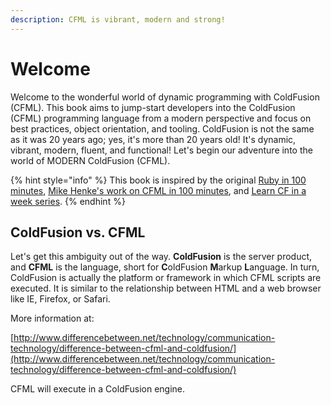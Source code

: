 ```yaml
---
description: CFML is vibrant, modern and strong!
---
```


# Welcome

Welcome to the wonderful world of dynamic programming with ColdFusion (CFML).  This book aims to jump-start developers into the ColdFusion (CFML) programming language from a modern perspective and focus on best practices, object orientation, and tooling.  ColdFusion is not the same as it was 20 years ago; yes, it's more than 20 years old!  It's dynamic, vibrant, modern, fluent, and functional!  Let's begin our adventure into the world of MODERN ColdFusion (CFML).

{% hint style="info" %}
This book is inspired by the original [Ruby in 100 minutes](http://tutorials.jumpstartlab.com/projects/ruby\_in\_100\_minutes.html), [Mike Henke's work on CFML in 100 minutes](https://github.com/mhenke/CFML-in-100-minutes/wiki), and [Learn CF in a week series](http://www.learncfinaweek.com/).&#x20;
{% endhint %}

## ColdFusion vs. CFML

Let's get this ambiguity out of the way.  **ColdFusion** is the server product, and **CFML** is the language, short for **C**oldFusion **M**arkup **L**anguage.  In turn, ColdFusion is actually the platform or framework in which CFML scripts are executed. It is similar to the relationship between HTML and a web browser like IE, Firefox, or Safari.

More information at:

[http://www.differencebetween.net/technology/communication-technology/difference-between-cfml-and-coldfusion/](http://www.differencebetween.net/technology/communication-technology/difference-between-cfml-and-coldfusion/)

CFML will execute in a ColdFusion engine.
